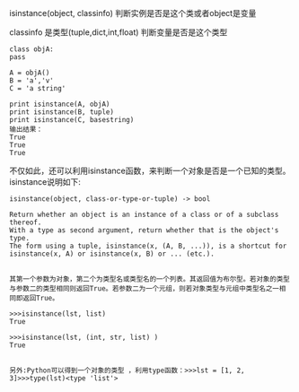 isinstance(object, classinfo)   判断实例是否是这个类或者object是变量  

classinfo 是类型(tuple,dict,int,float)  判断变量是否是这个类型   

```
class objA:   
pass   

A = objA()
B = 'a','v'
C = 'a string'

print isinstance(A, objA)
print isinstance(B, tuple)
print isinstance(C, basestring)
输出结果：
True
True
True
```

不仅如此，还可以利用isinstance函数，来判断一个对象是否是一个已知的类型。  
isinstance说明如下:  
```
isinstance(object, class-or-type-or-tuple) -> bool  

Return whether an object is an instance of a class or of a subclass thereof.  
With a type as second argument, return whether that is the object's type.  
The form using a tuple, isinstance(x, (A, B, ...)), is a shortcut for  
isinstance(x, A) or isinstance(x, B) or ... (etc.).  


其第一个参数为对象，第二个为类型名或类型名的一个列表。其返回值为布尔型。若对象的类型与参数二的类型相同则返回True。若参数二为一个元组，则若对象类型与元组中类型名之一相同即返回True。  

>>>isinstance(lst, list)  
True  

>>>isinstance(lst, (int, str, list) )  
True  


另外:Python可以得到一个对象的类型 ，利用type函数：>>>lst = [1, 2, 3]>>>type(lst)<type 'list'>  
```
